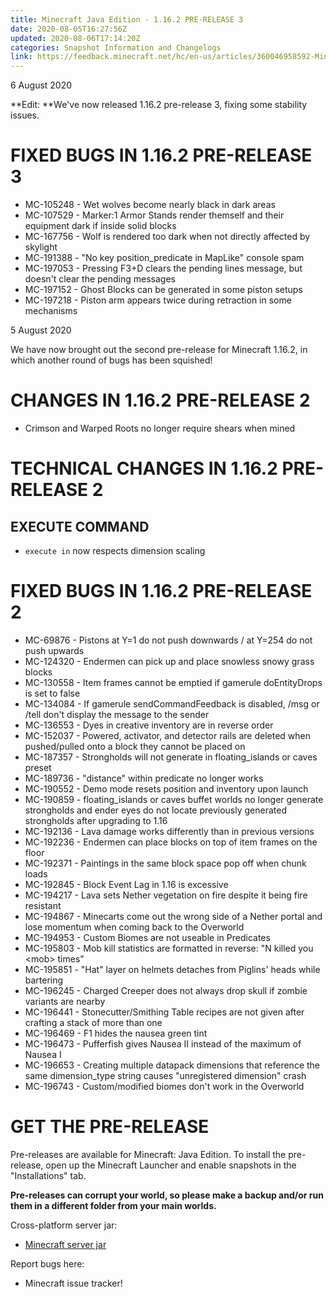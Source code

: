 ```yaml
---
title: Minecraft Java Edition - 1.16.2 PRE-RELEASE 3
date: 2020-08-05T16:27:56Z
updated: 2020-08-06T17:14:20Z
categories: Snapshot Information and Changelogs
link: https://feedback.minecraft.net/hc/en-us/articles/360046958592-Minecraft-Java-Edition-1-16-2-PRE-RELEASE-3
---
```


6 August 2020

**Edit: **We\'ve now released 1.16.2 pre-release 3, fixing some stability issues.

# FIXED BUGS IN 1.16.2 PRE-RELEASE 3

-   MC-105248 - Wet wolves become nearly black in dark areas
-   MC-107529 - Marker:1 Armor Stands render themself and their equipment dark if inside solid blocks
-   MC-167756 - Wolf is rendered too dark when not directly affected by skylight
-   MC-191388 - "No key position_predicate in MapLike" console spam
-   MC-197053 - Pressing F3+D clears the pending lines message, but doesn't clear the pending messages
-   MC-197152 - Ghost Blocks can be generated in some piston setups
-   MC-197218 - Piston arm appears twice during retraction in some mechanisms

5 August 2020

We have now brought out the second pre-release for Minecraft 1.16.2, in which another round of bugs has been squished!

# CHANGES IN 1.16.2 PRE-RELEASE 2

-   Crimson and Warped Roots no longer require shears when mined

# TECHNICAL CHANGES IN 1.16.2 PRE-RELEASE 2

## EXECUTE COMMAND

-   `execute in` now respects dimension scaling

# FIXED BUGS IN 1.16.2 PRE-RELEASE 2

-   MC-69876 - Pistons at Y=1 do not push downwards / at Y=254 do not push upwards
-   MC-124320 - Endermen can pick up and place snowless snowy grass blocks
-   MC-130558 - Item frames cannot be emptied if gamerule doEntityDrops is set to false
-   MC-134084 - If gamerule sendCommandFeedback is disabled, /msg or /tell don't display the message to the sender
-   MC-136553 - Dyes in creative inventory are in reverse order
-   MC-152037 - Powered, activator, and detector rails are deleted when pushed/pulled onto a block they cannot be placed on
-   MC-187357 - Strongholds will not generate in floating_islands or caves preset
-   MC-189736 - "distance" within predicate no longer works
-   MC-190552 - Demo mode resets position and inventory upon launch
-   MC-190859 - floating_islands or caves buffet worlds no longer generate strongholds and ender eyes do not locate previously generated strongholds after upgrading to 1.16
-   MC-192136 - Lava damage works differently than in previous versions
-   MC-192236 - Endermen can place blocks on top of item frames on the floor
-   MC-192371 - Paintings in the same block space pop off when chunk loads
-   MC-192845 - Block Event Lag in 1.16 is excessive
-   MC-194217 - Lava sets Nether vegetation on fire despite it being fire resistant
-   MC-194867 - Minecarts come out the wrong side of a Nether portal and lose momentum when coming back to the Overworld
-   MC-194953 - Custom Biomes are not useable in Predicates
-   MC-195803 - Mob kill statistics are formatted in reverse: "N killed you \<mob\> times"
-   MC-195851 - "Hat" layer on helmets detaches from Piglins' heads while bartering
-   MC-196245 - Charged Creeper does not always drop skull if zombie variants are nearby
-   MC-196441 - Stonecutter/Smithing Table recipes are not given after crafting a stack of more than one
-   MC-196469 - F1 hides the nausea green tint
-   MC-196473 - Pufferfish gives Nausea II instead of the maximum of Nausea I
-   MC-196653 - Creating multiple datapack dimensions that reference the same dimension_type string causes "unregistered dimension" crash
-   MC-196743 - Custom/modified biomes don't work in the Overworld

# GET THE PRE-RELEASE

Pre-releases are available for Minecraft: Java Edition. To install the pre-release, open up the Minecraft Launcher and enable snapshots in the \"Installations\" tab.

**Pre-releases can corrupt your world, so please make a backup and/or run them in a different folder from your main worlds.**

Cross-platform server jar:

-   [Minecraft server jar](https://launcher.mojang.com/v1/objects/d2cae287324631b2b4bfa609dd01c63cd6d4b78d/server.jar)

Report bugs here:

-   Minecraft issue tracker!
